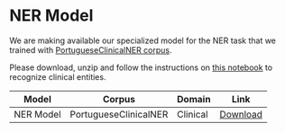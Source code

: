 # NER Model

We are making available our specialized model for the NER task that we trained with [PortugueseClinicalNER corpus](https://github.com/fabioacl/PortugueseClinicalNER).

Please download, unzip and follow the instructions on [this notebook](../ner_prediction.ipynb) to recognize clinical entities.

| Model | Corpus | Domain | Link |
|------|------|------|------|
| NER Model|PortugueseClinicalNER|Clinical|[Download](https://drive.google.com/file/d/1sv8aKdCxS-Pseukb33Wu0TIIHDosiSxA/view?usp=sharing)|
